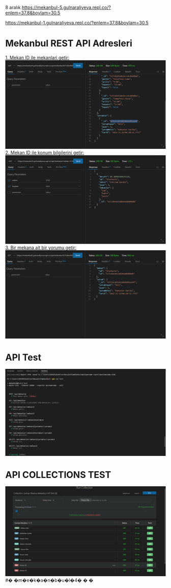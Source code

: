 8 aralık
https://mekanbul-5.gulnaraliyeva.repl.co/?enlem=37.8&boylam=30.5


https://mekanbul-1.gulnaraliyeva.repl.co/?enlem=37.8&boylam=30.5

# Mekanbul REST API Adresleri
[1. Mekan ID ile mekanlari getir:](https://mekanbul5.gulnaraliyeva.repl.co/api/mekanlar/637c6be9d510b966d090b8db)
![](resimler/mekangetir.png)
[2. Mekan ID ile konum bilgilerini getir:](https://mekanbul5.gulnaraliyeva.repl.co/api/mekanlar?enlem=37.8&boylam=35.4)
![](resimler/mekanlistele.png)
[3. Bir mekana ait bir yorumu getir:](https://mekanbul5.gulnaraliyeva.repl.co/api/mekanlar/637c6be9d510b966d090b8db/yorumlar/637c6c107ed120999d91a24f)
![](resimler/yorumgetir.png)
# API Test
![](resimler/API%20Test.png)
# API COLLECTIONS TEST
![](resimler/API%20COLLECTIONS%20TEST.png)
#� �m�e�k�a�n�b�u�l�4�
�
�
